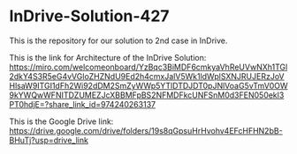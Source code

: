 # InDrive-Solution-427
This is the repository for our solution to 2nd case in InDrive. 

This is the link for Architecture of the InDrive Solution: https://miro.com/welcomeonboard/YzBqc3BiMDF6cmkyaVhReUVwNXh1TGl2dkY4S3R5eG4vVGloZHZNdU9Ed2h4cmxJalV5Wk1ldWplSXNJRUJERzJoVHlsaW9ITGI1dFh2Wi92dDM2SmZyWWp5YTlDTDJDT0pJNlVoaG5vTmV0OW9kYWQwWFNITDZUMEZJcXBBMFpBS2NFMDFkcUNFSnM0d3FEN050ekl3PT0hdjE=?share_link_id=974240263137

This is the Google Drive link: https://drive.google.com/drive/folders/19s8qGpsuHrHvohv4EFcHFHN2bB-BHuTj?usp=drive_link
